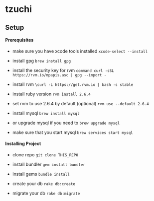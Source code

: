 # tzuchi

## Setup

#### Prerequisites

- make sure you have xcode tools installed
`xcode-select --install`

- install gpg
`brew install gpg`

- install the security key for rvm
`command curl -sSL https://rvm.io/mpapis.asc | gpg --import -`

- install rvm
`\curl -L https://get.rvm.io | bash -s stable`

- install ruby version
`rvm install 2.6.4`

- set rvm to use 2.6.4 by default (optional)
`rvm use --default 2.6.4`

- install mysql
`brew install mysql`

- or upgrade mysql if you need to
`brew upgrade mysql`

- make sure that you start mysql
`brew services start mysql`

#### Installing Project

- clone repo
`git clone THIS_REPO`

- install bundler
`gem install bundler`

- install gems
`bundle install`

- create your db
`rake db:create`

- migrate your db
`rake db:migrate`
